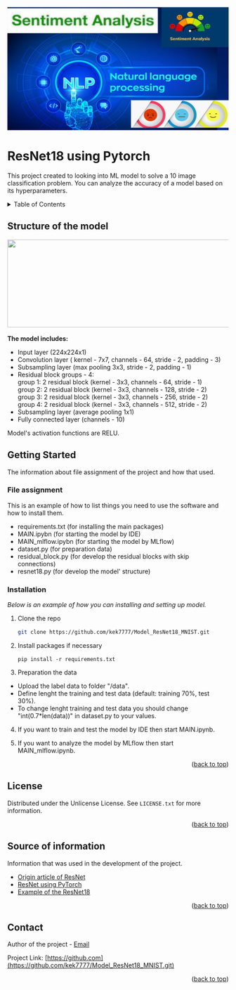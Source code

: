 <img src="images\NLP.jpg" width="800" height="280">

<a id="readme-top"></a>

<!-- TITLE -->
#  **ResNet18 using Pytorch**

This project created to looking into ML model to solve a 10 image classification problem.
You can analyze the accuracy of a model based on its hyperparameters.

<!-- TABLE OF CONTENTS -->
<details>
  <summary> Table of Contents </summary>
  <ol>
    <li><a href="#structure-of-the-model">Structure of the model</a></li>
    <li>
          <a href="#getting-started">Getting Started</a>
          <ul>
            <li><a href="#file-assignment">File assignment</a></li>
            <li><a href="#installation">Installation</a></li>
          </ul>
    </li>
    <li><a href="#license">License</a></li>
    <li><a href="#Source-of-information">Source of information</a></li>
    <li><a href="#contact">Contact</a></li>
  </ol>
</details>

<!-- MODEL's STRUCTURE -->
## Structure of the model

 <img src="images\arh_resnet18.png" width="800" height="200">  

**The model includes:**
* Input layer (224x224x1)
* Convolution layer ( kernel - 7x7, channels - 64, stride - 2, padding - 3)
* Subsampling layer (max pooling 3x3, stride - 2, padding - 1)
* Residual block groups - 4:  
group 1:  2 residual block (kernel - 3x3, channels - 64, stride - 1)  
group 2:  2 residual block (kernel - 3x3, channels - 128, stride - 2)  
group 3:  2 residual block (kernel - 3x3, channels - 256, stride - 2)  
group 4:  2 residual block (kernel - 3x3, channels - 512, stride - 2)  
* Subsampling layer (average pooling 1x1)
* Fully connected layer (channels - 10)

Model's activation functions are RELU. 

 
<!-- GETTING STARTED -->
## Getting Started

The information about file assignment of the project and how that used.

### File assignment

This is an example of how to list things you need to use the software and how to install them.
* requirements.txt (for installing the main packages)
* MAIN.ipybn (for starting the model by IDE)
* MAIN_mlflow.ipybn (for starting the model by MLflow)
* dataset.py (for preparation data)
* residual_block.py (for develop the residual blocks with skip connections)
* resnet18.py (for develop the model' structure)

### Installation

_Below is an example of how you can  installing and setting up model._

1. Clone the repo
   ```sh
   git clone https://github.com/kek7777/Model_ResNet18_MNIST.git
   ```
2. Install packages if necessary
   ```
   pip install -r requirements.txt
   ```
3. Preparation the data
  * Upload the label data to folder "/data".
  * Define lenght the training and test data (default: training 70%, test 30%).
  * To change lenght training and test data you should change "int(0.7*len(data))" in dataset.py to your values.
  
4. If you want to train and test the model by IDE then start MAIN.ipynb.
 
5. If you want to analyze the model by MLflow then start MAIN_mlflow.ipynb.

 <p align="right">(<a href="#readme-top">back to top</a>)</p>


 <!-- LICENSE -->
 ## License
 
 Distributed under the Unlicense License. See `LICENSE.txt` for more information.
 
 <p align="right">(<a href="#readme-top">back to top</a>)</p>
 
 <!-- Source of information -->
 
 ## Source of information
 
 Information that was used in the development of the project.
 
 * [Origin article of ResNet](https://arxiv.org/abs/1512.03385)
 * [ResNet using PyTorch](https://pytorch.org/hub/pytorch_vision_resnet/)
 * [Example of the ResNet18](https://www.kaggle.com/code/ivankunyankin/resnet18-from-scratch-using-pytorch)
 
 <p align="right">(<a href="#readme-top">back to top</a>)</p>

  <!-- CONTACT -->
 ## Contact
 
 Author of the project - [Email](https://kek777771.gmail.com)
 
 Project Link: [https://github.com](https://github.com/kek7777/Model_ResNet18_MNIST.git)
 
 <p align="right">(<a href="#readme-top">back to top</a>)</p>
 
 
